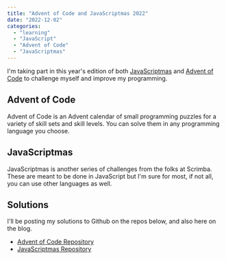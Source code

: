 ```yaml
---
title: "Advent of Code and JavaScriptmas 2022"
date: "2022-12-02"
categories: 
  - "learning"
  - "JavaScript"
  - "Advent of Code"
  - "JavaScriptmas"
---
```


I'm taking part in this year's edition of both [JavaScriptmas](https://scrimba.com/learn/javascriptmas/-welcome-to-javascriptmas-2022-cv2BLQT8) and [Advent of Code](https://adventofcode.com/) to challenge myself and improve my programming.

## Advent of Code

Advent of Code is an Advent calendar of small programming puzzles for a variety of skill sets and skill levels. You can solve them in any programming language you choose.

## JavaScriptmas 

JavaScriptmas is another series of challenges from the folks at Scrimba. These are meant to be done in JavaScript but I'm sure for most, if not all, you can use other languages as well.

## Solutions 

I'll be posting my solutions to Github on the repos below, and also here on the blog.

- [Advent of Code Repository](https://github.com/tawandamoyo/advent-of-code-2022)
- [JavaScriptmas Repository](https://github.com/tawandamoyo/javaScriptmas-2022)
